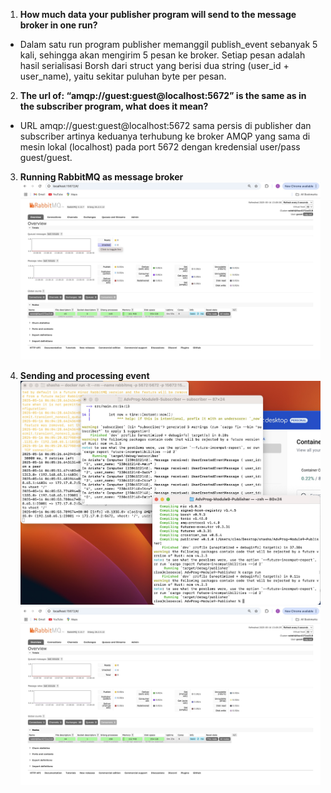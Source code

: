1. **How much data your publisher program will send to the message broker in one run?**
- Dalam satu run program publisher memanggil publish_event sebanyak 5 kali, sehingga akan mengirim 5 pesan ke broker. Setiap pesan adalah hasil serialisasi Borsh dari struct yang berisi dua string (user_id + user_name), yaitu sekitar puluhan byte per pesan.

2. **The url of: “amqp://guest:guest@localhost:5672” is the same as in the subscriber program, what does it mean?**
- URL amqp://guest:guest@localhost:5672 sama persis di publisher dan subscriber artinya keduanya terhubung ke broker AMQP yang sama di mesin lokal (localhost) pada port 5672 dengan kredensial user/pass guest/guest.

3. **Running RabbitMQ as message broker**
![Running RabbitMQ as message broker](img/Running_RabbitMQ_as_message_broker.jpg)

4. **Sending and processing event**
![Sending and processing event 1](img/Sending_and_processing_event_1.jpg)
![Sending and processing event 2](img/Sending_and_processing_event_2.jpg)

